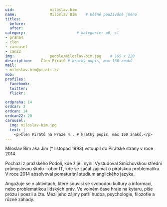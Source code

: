 ```yaml
---
uid:                miloslav.bim
name:               Miloslav Bím  	# běžně používáné jméno
titles:
  before:
  after:
category:                       # kategorie: p6, cl
- praha4
- clen
- carousel
- can22
img: 		        people/miloslav-bim.jpg    # 165 x 220
description:    Člen Pirátů # kratký popis, max 160 znaků
mail:
- miloslav.bim@pirati.cz
mob:			
profiles:
  facebook:
  twitter: 
  flickr: 

ordpraha: 14
ordcar: 3
ordcan: 14
ordcan22: 20
carousel:
  img: miloslav-bim.jpg
  text: |
    <p>Člen Pirátů na Praze 4.. # kratký popis, max 160 znaků.</p>
---
```

Miloslav Bím aka Jim (* listopad 1993) vstoupil do Pirátské strany v roce 2014.

Pochází z pražského Podolí, kde žije i nyní. Vystudoval Smíchovskou střední průmyslovou školu - obor IT,
kde se začal zajímat o pirátskou problematiku. V roce 2014 absolvoval pomaturitní studium anglického jazyka.

Angažuje se v aktivitách, které souvisí se svobodou kultury a informací, nebo problematikou lidských práv. Ve volném čase
hraje na kytaru, píše prózu i poezii a čte. Mezi jeho zájmy patří hudba, psychologie, filozofie a různé záhady.
